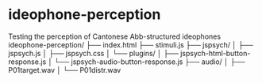# ideophone-perception
Testing the perception of Cantonese Abb-structured ideophones
ideophone-perception/
├── index.html
├── stimuli.js
├── jspsych/
│   ├── jspsych.js
│   ├── jspsych.css
│   └── plugins/
│       ├── jspsych-html-button-response.js
│       └── jspsych-audio-button-response.js
├── audio/
│   ├── P01target.wav
│   └── P01distr.wav
